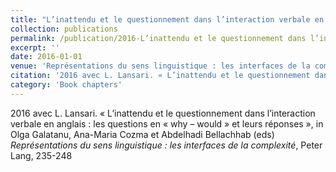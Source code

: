 ```yaml
---
title: "L’inattendu et le questionnement dans l’interaction verbale en anglais : les questions en « why – would » et leurs réponses"
collection: publications
permalink: /publication/2016-L’inattendu et le questionnement dans l’interaction verbale en anglais  les questions en « why – would » et leurs réponses
excerpt: ''
date: 2016-01-01
venue: 'Représentations du sens linguistique : les interfaces de la complexité'
citation: '2016 avec L. Lansari. « L’inattendu et le questionnement dans l’interaction verbale en anglais : les questions en « why – would » et leurs réponses », in Olga Galatanu, Ana-Maria Cozma et Abdelhadi Bellachhab (eds) <i>Représentations du sens linguistique : les interfaces de la complexité</i>, Peter Lang, 235-248'
category: 'Book chapters'
---
```

2016 avec L. Lansari. « L’inattendu et le questionnement dans l’interaction verbale en anglais : les questions en « why – would » et leurs réponses », in Olga Galatanu, Ana-Maria Cozma et Abdelhadi Bellachhab (eds) <i>Représentations du sens linguistique : les interfaces de la complexité</i>, Peter Lang, 235-248